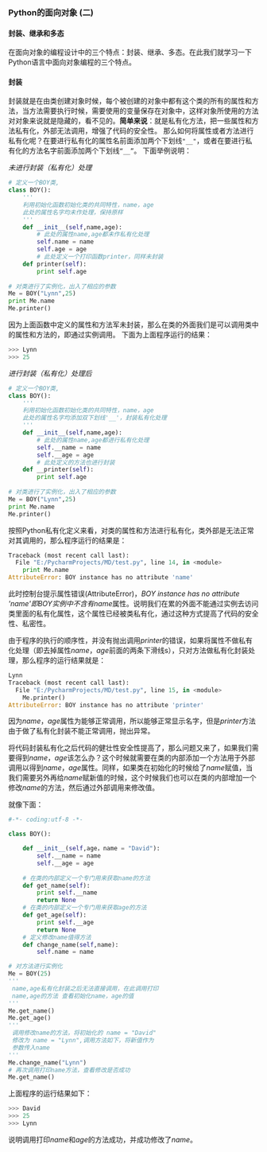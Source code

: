 ### Python的面向对象 (二)
#### 封装、继承和多态
在面向对象的编程设计中的三个特点：封装、继承、多态。在此我们就学习一下Python语言中面向对象编程的三个特点。

#### 封装
封装就是在由类创建对象时候，每个被创建的对象中都有这个类的所有的属性和方法，当方法需要执行时候，需要使用的变量保存在对象中，这样对象所使用的方法对对象来说就是隐藏的，看不见的。**简单来说**：就是私有化方法，把一些属性和方法私有化，外部无法调用，增强了代码的安全性。
那么如何将属性或者方法进行私有化呢？在要进行私有化的属性名前面添加两个下划线```"__"```，或者在要进行私有化的方法名字前面添加两个下划线```“__”```。
下面举例说明：

*未进行封装（私有化）处理*

```python
# 定义一个BOY类,
class BOY():
    '''
    利用初始化函数初始化类的共同特性，name，age
    此处的属性名字均未作处理，保持原样
    '''
    def __init__(self,name,age):
        # 此处的属性name,age都未作私有化处理
    	self.name = name
        self.age = age
        # 此处定义一个打印函数printer，同样未封装
    def printer(self):
        print self.age
    
# 对类进行了实例化，出入了相应的参数
Me = BOY("Lynn",25)
print Me.name
Me.printer()
```

因为上面函数中定义的属性和方法军未封装，那么在类的外面我们是可以调用类中的属性和方法的，即通过实例调用。
下面为上面程序运行的结果：

```python
>>> Lynn
>>> 25
```

*进行封装（私有化）处理后*

```python
# 定义一个BOY类,
class BOY():
	'''
	利用初始化函数初始化类的共同特性，name，age
    此处的属性名字均添加双下划线'__'，封装私有化处理
    '''
    def __init__(self,name,age):
        # 此处的属性name,age都进行私有化处理
    	self.__name = name
        self.__age = age
        # 此处定义的方法也进行封装
    def __printer(self):
        print self.age
    
# 对类进行了实例化，出入了相应的参数
Me = BOY("Lynn",25)
print Me.name
Me.printer()
```

按照Python私有化定义来看，对类的属性和方法进行私有化，类外部是无法正常对其调用的，那么程序运行的结果是：

```python
Traceback (most recent call last):
  File "E:/PycharmProjects/MD/test.py", line 14, in <module>
    print Me.name
AttributeError: BOY instance has no attribute 'name'
```
此时控制台提示属性错误(AttributeError)，*BOY instance has no attribute 'name'*即BOY实例中不含有*name*属性。说明我们在累的外面不能通过实例去访问类里面的私有化属性，这个属性已经被类私有化，通过这种方式提高了代码的安全性、私密性。

由于程序的执行的顺序性，并没有抛出调用*printer*的错误，如果将属性不做私有化处理（即去掉属性*name*，*age*前面的两条下滑线s），只对方法做私有化封装处理，那么程序的运行结果就是：
```python
Lynn
Traceback (most recent call last):
  File "E:/PycharmProjects/MD/test.py", line 15, in <module>
    Me.printer()
AttributeError: BOY instance has no attribute 'printer'

```
因为*name*，*age*属性为能够正常调用，所以能够正常显示名字，但是*printer*方法由于做了私有化封装不能正常调用，抛出异常。

将代码封装私有化之后代码的健壮性安全性提高了，那么问题又来了，如果我们需要得到*name*，*age*该怎么办？这个时候就需要在类的内部添加一个方法用于外部调用以得到*name*，*age*属性。同样，如果类在初始化的时候给了*name*赋值，当我们需要另外再给*name*赋新值的时候，这个时候我们也可以在类的内部增加一个修改*name*的方法，然后通过外部调用来修改值。

就像下面：

```python
#-*- coding:utf-8 -*-

class BOY():

    def __init__(self,age，name = "David"):
        self.__name = name 
        self.__age = age
        
    # 在类的内部定义一个专门用来获取name的方法
    def get_name(self):
        print self.__name
        return None
    # 在类的内部定义一个专门用来获取age的方法
    def get_age(self):
        print self.__age
        return None
    # 定义修改name值得方法
    def change_name(self,name):
        self.name = name

# 对方法进行实例化
Me = BOY(25)
''' 
 name,age私有化封装之后无法直接调用，在此调用打印
 name,age的方法 查看初始化name，age的值
'''
Me.get_name()
Me.get_age()
'''
 调用修改name的方法，将初始化的 name = "David"
 修改为 name = "Lynn",调用方法如下，将新值作为
 参数传入name
'''
Me.change_name("Lynn")
# 再次调用打印name方法，查看修改是否成功
Me.get_name()
```
上面程序的运行结果如下：
```python
>>> David
>>> 25
>>> Lynn
```
说明调用打印*name*和*age*的方法成功，并成功修改了*name*。